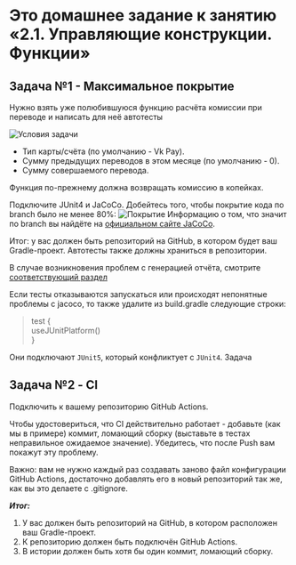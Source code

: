 # Это домашнее задание к занятию «2.1. Управляющие конструкции. Функции»
## Задача №1 - Максимальное покрытие
Нужно взять уже полюбившуюся функцию расчёта комиссии при переводе и написать для неё автотесты

![Условия задачи](https://github.com/netology-code/kt-homeworks/raw/master/03_control/pic/vk-commission.png)

- Тип карты/счёта (по умолчанию - Vk Pay).
- Сумму предыдущих переводов в этом месяце (по умолчанию - 0).
- Сумму совершаемого перевода.

Функция по-прежнему должна возвращать комиссию в копейках.

Подключите JUnit4 и JaCoCo. Добейтесь того, чтобы покрытие кода по branch было не менее 80%:
![Покрытие](https://github.com/netology-code/kt-homeworks/raw/master/04_functions/pic/branches.png)
Информацию о том, что значит по branch вы найдёте на [официальном сайте JaCoCo](https://www.eclemma.org/jacoco/trunk/doc/counters.html).

Итог: у вас должен быть репозиторий на GitHub, в котором будет ваш Gradle-проект. Автотесты также должны храниться в репозитории.

В случае возникновения проблем с генерацией отчёта, смотрите [соответствующий раздел](https://github.com/netology-code/kt-homeworks/blob/master/04_functions/README.md#%D0%B2%D0%BE%D0%B7%D0%BC%D0%BE%D0%B6%D0%BD%D1%8B%D0%B5-%D0%BF%D1%80%D0%BE%D0%B1%D0%BB%D0%B5%D0%BC%D1%8B-%D0%B8-%D0%B8%D1%85-%D1%80%D0%B5%D1%88%D0%B5%D0%BD%D0%B8%D1%8F)

Если тесты отказываются запускаться или происходят непонятные проблемы с jacoco, то также удалите из build.gradle следующие строки:

>  test {    
>     useJUnitPlatform()  
>  }

Они подключают `JUnit5`, который конфликтует с `JUnit4`.
Задача

## Задача №2 - CI
Подключить к вашему репозиторию GitHub Actions.

Чтобы удостовериться, что CI действительно работает - добавьте (как мы в примере) коммит, ломающий сборку (выставьте в тестах неправильное ожидаемое значение). Убедитесь, что после Push вам покажут эту проблему.

Важно: вам не нужно каждый раз создавать заново файл конфигурации GitHub Actions, достаточно добавлять его в новый репозиторий так же, как вы это делаете с .gitignore.

***Итог:***

1.    У вас должен быть репозиторий на GitHub, в котором расположен ваш Gradle-проект.
2.    К репозиторию должен быть подключён GitHub Actions.
3.    В истории должен быть хотя бы один коммит, ломающий сборку.
